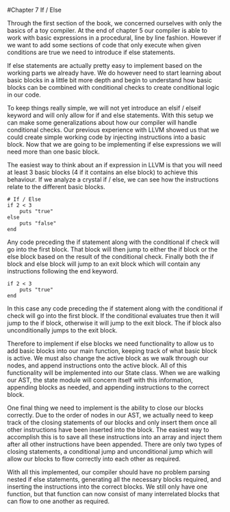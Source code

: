 #Chapter 7 If / Else

Through the first section of the book, we concerned ourselves with only the basics of a toy compiler. At the end of chapter 5 our compiler is able to work with basic expressions in a procedural, line by line fashion. However if we want to add some sections of code that only execute when given conditions are true we need to introduce if else statements.

If else statements are actually pretty easy to implement based on the working parts we already have. We do however need to start learning about basic blocks in a little bit more depth and begin to understand how basic blocks can be combined with conditional checks to create conditional logic in our code.

To keep things really simple, we will not yet introduce an elsif / elseif keyword and will only allow for if and else statements. With this setup we can make some generalizations about how our compiler will handle conditional checks. Our previous experience with LLVM showed us that we could create simple working code by injecting instructions into a basic block. Now that we are going to be implementing if else expressions we will need more than one basic block.

The easiest way to think about an if expression in LLVM is that you will need at least 3 basic blocks (4 if it contains an else block) to achieve this behaviour. If we analyze a crystal if / else, we can see how the instructions relate to the different basic blocks.

```crystal
# If / Else
if 2 < 3
    puts "true"
else
    puts "false"
end
```

Any code preceding the if statement along with the conditional if check will go into the first block. That block will then jump to either the if block or the else block based on the result of the conditional check. Finally both the if block and else block will jump to an exit block which will contain any instructions following the end keyword.

```crystal
if 2 < 3
    puts "true"
end
```

In this case any code preceding the if statement along with the conditional if check will go into the first block. If the conditional evaluates true then it will jump to the if block, otherwise it will jump to the exit block. The if block also unconditionally jumps to the exit block.

Therefore to implement if else blocks we need functionality to allow us to add basic blocks into our main function, keeping track of what basic block is active. We must also change the active block as we walk through our nodes, and append instructions onto the active block. All of this functionality will be implemented into our State class. When we are walking our AST, the state module will concern itself with this information, appending blocks as needed, and appending instructions to the correct block.

One final thing we need to implement is the ability to close our blocks correctly. Due to the order of nodes in our AST, we actually need to keep track of the closing statements of our blocks and only insert them once all other instructions have been inserted into the block. The easiest way to accomplish this is to save all these instructions into an array and inject them after all other instructions have been appended. There are only two types of closing statements, a conditional jump and unconditional jump which will allow our blocks to flow correctly into each other as required.

With all this implemented, our compiler should have no problem parsing nested if else statements, generating all the necessary blocks required, and inserting the instructions into the correct blocks. We still only have one function, but that function can now consist of many interrelated blocks that can flow to one another as required.
